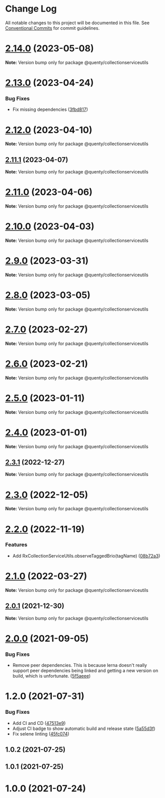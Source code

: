 # Change Log

All notable changes to this project will be documented in this file.
See [Conventional Commits](https://conventionalcommits.org) for commit guidelines.

# [2.14.0](https://github.com/Quenty/NevermoreEngine/compare/@quenty/collectionserviceutils@2.13.0...@quenty/collectionserviceutils@2.14.0) (2023-05-08)

**Note:** Version bump only for package @quenty/collectionserviceutils





# [2.13.0](https://github.com/Quenty/NevermoreEngine/compare/@quenty/collectionserviceutils@2.12.0...@quenty/collectionserviceutils@2.13.0) (2023-04-24)


### Bug Fixes

* Fix missing dependencies ([3fbd817](https://github.com/Quenty/NevermoreEngine/commit/3fbd817b1fee45bda1b963b61a6ed22b0db12b82))





# [2.12.0](https://github.com/Quenty/NevermoreEngine/compare/@quenty/collectionserviceutils@2.11.1...@quenty/collectionserviceutils@2.12.0) (2023-04-10)

**Note:** Version bump only for package @quenty/collectionserviceutils





## [2.11.1](https://github.com/Quenty/NevermoreEngine/compare/@quenty/collectionserviceutils@2.11.0...@quenty/collectionserviceutils@2.11.1) (2023-04-07)

**Note:** Version bump only for package @quenty/collectionserviceutils





# [2.11.0](https://github.com/Quenty/NevermoreEngine/compare/@quenty/collectionserviceutils@2.10.0...@quenty/collectionserviceutils@2.11.0) (2023-04-06)

**Note:** Version bump only for package @quenty/collectionserviceutils





# [2.10.0](https://github.com/Quenty/NevermoreEngine/compare/@quenty/collectionserviceutils@2.9.0...@quenty/collectionserviceutils@2.10.0) (2023-04-03)

**Note:** Version bump only for package @quenty/collectionserviceutils





# [2.9.0](https://github.com/Quenty/NevermoreEngine/compare/@quenty/collectionserviceutils@2.8.0...@quenty/collectionserviceutils@2.9.0) (2023-03-31)

**Note:** Version bump only for package @quenty/collectionserviceutils





# [2.8.0](https://github.com/Quenty/NevermoreEngine/compare/@quenty/collectionserviceutils@2.7.0...@quenty/collectionserviceutils@2.8.0) (2023-03-05)

**Note:** Version bump only for package @quenty/collectionserviceutils





# [2.7.0](https://github.com/Quenty/NevermoreEngine/compare/@quenty/collectionserviceutils@2.6.0...@quenty/collectionserviceutils@2.7.0) (2023-02-27)

**Note:** Version bump only for package @quenty/collectionserviceutils





# [2.6.0](https://github.com/Quenty/NevermoreEngine/compare/@quenty/collectionserviceutils@2.5.0...@quenty/collectionserviceutils@2.6.0) (2023-02-21)

**Note:** Version bump only for package @quenty/collectionserviceutils





# [2.5.0](https://github.com/Quenty/NevermoreEngine/compare/@quenty/collectionserviceutils@2.4.0...@quenty/collectionserviceutils@2.5.0) (2023-01-11)

**Note:** Version bump only for package @quenty/collectionserviceutils





# [2.4.0](https://github.com/Quenty/NevermoreEngine/compare/@quenty/collectionserviceutils@2.3.1...@quenty/collectionserviceutils@2.4.0) (2023-01-01)

**Note:** Version bump only for package @quenty/collectionserviceutils





## [2.3.1](https://github.com/Quenty/NevermoreEngine/compare/@quenty/collectionserviceutils@2.3.0...@quenty/collectionserviceutils@2.3.1) (2022-12-27)

**Note:** Version bump only for package @quenty/collectionserviceutils





# [2.3.0](https://github.com/Quenty/NevermoreEngine/compare/@quenty/collectionserviceutils@2.2.0...@quenty/collectionserviceutils@2.3.0) (2022-12-05)

**Note:** Version bump only for package @quenty/collectionserviceutils





# [2.2.0](https://github.com/Quenty/NevermoreEngine/compare/@quenty/collectionserviceutils@2.1.0...@quenty/collectionserviceutils@2.2.0) (2022-11-19)


### Features

* Add RxCollectionServiceUtils.observeTaggedBrio(tagName) ([08b72a3](https://github.com/Quenty/NevermoreEngine/commit/08b72a3b8a451f0251c76fbe939ed177dafd71f9))





# [2.1.0](https://github.com/Quenty/NevermoreEngine/compare/@quenty/collectionserviceutils@2.0.1...@quenty/collectionserviceutils@2.1.0) (2022-03-27)

**Note:** Version bump only for package @quenty/collectionserviceutils





## [2.0.1](https://github.com/Quenty/NevermoreEngine/compare/@quenty/collectionserviceutils@2.0.0...@quenty/collectionserviceutils@2.0.1) (2021-12-30)

**Note:** Version bump only for package @quenty/collectionserviceutils





# [2.0.0](https://github.com/Quenty/NevermoreEngine/compare/@quenty/collectionserviceutils@1.2.0...@quenty/collectionserviceutils@2.0.0) (2021-09-05)


### Bug Fixes

* Remove peer dependencies. This is because lerna doesn't really support peer dependencies being linked and getting a new version on build, which is unfortunate. ([5f5aeee](https://github.com/Quenty/NevermoreEngine/commit/5f5aeeea8de9975435309e53679f0ef7064f9dd0))





# 1.2.0 (2021-07-31)


### Bug Fixes

* Add CI and CD ([47513e9](https://github.com/Quenty/NevermoreEngine/commit/47513e9b568162707534af132396dd8756947dd3))
* Adjust CI badge to show automatic build and release state ([5a55d3f](https://github.com/Quenty/NevermoreEngine/commit/5a55d3f19bf8d66a760d67da9b56ed47fab74656))
* Fix selene linting ([45fc074](https://github.com/Quenty/NevermoreEngine/commit/45fc07489ee59127ac6582689f19a0e87c1e5b5a))



## 1.0.2 (2021-07-25)



## 1.0.1 (2021-07-25)



# 1.0.0 (2021-07-24)
